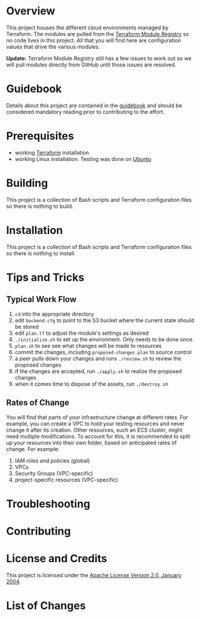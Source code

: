 # Overview
This project houses the different cloud environments managed by Terraform.
The modules are pulled from the [Terraform Module Registry](https://registry.terraform.io)
so no code lives in this project.  All that you will find here are configuration
values that drive the various modules.

**Update:** Terraform Module Registry still has a few issues to work out so
we will pull modules directly from GitHub until those issues are resolved.

# Guidebook
Details about this project are contained in the [guidebook](guidebook/guidebook.md)
and should be considered mandatory reading prior to contributing to the effort.

# Prerequisites
* working [Terraform](https://www.terraform.io/) installation
* working Linux installation.  Testing was done on [Ubuntu](https://www.ubuntu.com/)

# Building
This project is a collection of Bash scripts and Terraform configuration
files so there is nothing to build.

# Installation
This project is a collection of Bash scripts and Terraform configuration
files so there is nothing to install.

# Tips and Tricks
## Typical Work Flow
1. `cd` into the appropriate directory
1. edit `backend.cfg` to point to the S3 bucket where the current state should be stored
1. edit `plan.tf` to adjust the module's settings as desired
1. `./initialize.sh` to set up the environment.  Only needs to be done once.
1. `plan.sh` to see see what changes will be made to resources
1. commit the changes, including `proposed-changes.plan` to source control
1. a peer pulls down your changes and runs `./review.sh` to review the proposed changes
1. if the changes are accepted, run `./apply.sh` to realize the proposed changes
1. when it comes time to dispose of the assets, run `./destroy.sh`

## Rates of Change
You will find that parts of your infrastructure change at different rates.
For example, you can create a VPC to hold your testing resources and never
change it after its creation.  Other resources, such an ECS cluster, might
need multiple modifications.  To account for this, it is recommended to split
up your resources into their own folder, based on anticipated rates of change.
For example:
1. IAM roles and policies (global)
1. VPCs
1. Security Groups (VPC-specific)
1. project-specific resources (VPC-specific)

# Troubleshooting

# Contributing

# License and Credits
This project is licensed under the [Apache License Version 2.0, January 2004](http://www.apache.org/licenses/).

# List of Changes
